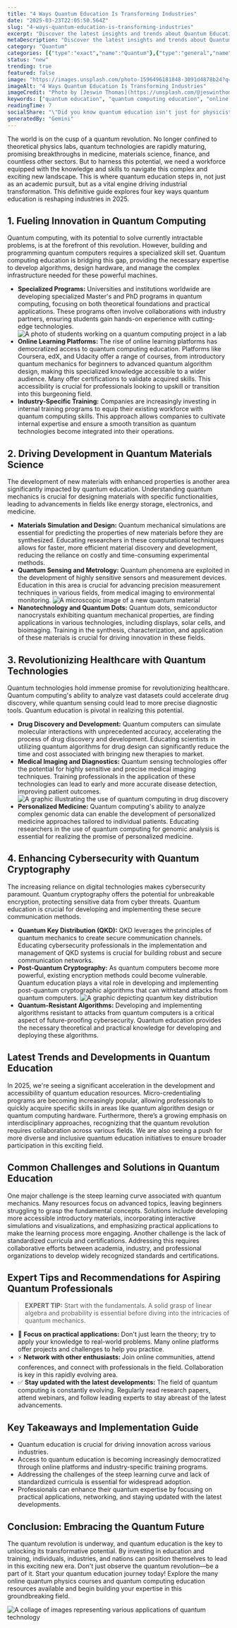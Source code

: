 ```yaml
---
title: "4 Ways Quantum Education Is Transforming Industries"
date: "2025-03-23T22:05:50.564Z"
slug: "4-ways-quantum-education-is-transforming-industries"
excerpt: "Discover the latest insights and trends about Quantum Education. This comprehensive guide covers everything you need to know about Quantum Education in 2025."
metaDescription: "Discover the latest insights and trends about Quantum Education. This comprehensive guide covers everything you need to know about Quantum Education in 202..."
category: "Quantum"
categories: [{"type":"exact","name":"Quantum"},{"type":"general","name":"Education"},{"type":"medium","name":"STEM Education"},{"type":"specific","name":"Curriculum Development"},{"type":"niche","name":"Pedagogical Approaches"}]
status: "new"
trending: true
featured: false
image: "https://images.unsplash.com/photo-1596496181848-3091d4878b24?q=85&w=1200&fit=max&fm=webp&auto=compress"
imageAlt: "4 Ways Quantum Education Is Transforming Industries"
imageCredit: "Photo by [Jeswin Thomas](https://unsplash.com/@jeswinthomas) on Unsplash"
keywords: ["quantum education", "quantum computing education", "online quantum physics courses", "quantum mechanics for beginners", "best quantum physics programs", "quantum technology education", "quantum education resources", "learn quantum computing online", "quantum education certification", "quantum physics online course free"]
readingTime: 7
socialShare: "\"Did you know quantum education isn't just for physicists anymore?  It's reshaping industries from healthcare to finance, creating unprecedented opportunities for professionals across disciplines.\""
generatedBy: "Gemini"
---
```




The world is on the cusp of a quantum revolution.  No longer confined to theoretical physics labs, quantum technologies are rapidly maturing, promising breakthroughs in medicine, materials science, finance, and countless other sectors.  But to harness this potential, we need a workforce equipped with the knowledge and skills to navigate this complex and exciting new landscape. This is where quantum education steps in, not just as an academic pursuit, but as a vital engine driving industrial transformation. This definitive guide explores four key ways quantum education is reshaping industries in 2025.

## 1.  Fueling Innovation in Quantum Computing

Quantum computing, with its potential to solve currently intractable problems, is at the forefront of this revolution.  However, building and programming quantum computers requires a specialized skill set.  Quantum computing education is bridging this gap, providing the necessary expertise to develop algorithms, design hardware, and manage the complex infrastructure needed for these powerful machines.

*  **Specialized Programs:** Universities and institutions worldwide are developing specialized Master's and PhD programs in quantum computing, focusing on both theoretical foundations and practical applications. These programs often involve collaborations with industry partners, ensuring students gain hands-on experience with cutting-edge technologies.  ![A photo of students working on a quantum computing project in a lab](https://images.unsplash.com/photo-1453733190371-0a9bedd82893?q=85&w=1200&fit=max&fm=webp&auto=compress)
*  **Online Learning Platforms:** The rise of online learning platforms has democratized access to quantum computing education. Platforms like Coursera, edX, and Udacity offer a range of courses, from introductory quantum mechanics for beginners to advanced quantum algorithm design, making this specialized knowledge accessible to a wider audience.  Many offer certifications to validate acquired skills.  This accessibility is crucial for professionals looking to upskill or transition into this burgeoning field.
*  **Industry-Specific Training:**  Companies are increasingly investing in internal training programs to equip their existing workforce with quantum computing skills.  This approach allows companies to cultivate internal expertise and ensure a smooth transition as quantum technologies become integrated into their operations.

## 2.  Driving Development in Quantum Materials Science

The development of new materials with enhanced properties is another area significantly impacted by quantum education.  Understanding quantum mechanics is crucial for designing materials with specific functionalities, leading to advancements in fields like energy storage, electronics, and medicine.

*  **Materials Simulation and Design:** Quantum mechanical simulations are essential for predicting the properties of new materials before they are synthesized.  Educating researchers in these computational techniques allows for faster, more efficient material discovery and development, reducing the reliance on costly and time-consuming experimental methods.
*  **Quantum Sensing and Metrology:** Quantum phenomena are exploited in the development of highly sensitive sensors and measurement devices.  Education in this area is crucial for advancing precision measurement techniques in various fields, from medical imaging to environmental monitoring.  ![A microscopic image of a new quantum material](https://images.unsplash.com/photo-1596496181848-3091d4878b24?q=85&w=1200&fit=max&fm=webp&auto=compress)
*  **Nanotechnology and Quantum Dots:** Quantum dots, semiconductor nanocrystals exhibiting quantum mechanical properties, are finding applications in various technologies, including displays, solar cells, and bioimaging.  Training in the synthesis, characterization, and application of these materials is crucial for driving innovation in these fields.

## 3.  Revolutionizing Healthcare with Quantum Technologies

Quantum technologies hold immense promise for revolutionizing healthcare.  Quantum computing's ability to analyze vast datasets could accelerate drug discovery, while quantum sensing could lead to more precise diagnostic tools.  Quantum education is pivotal in realizing this potential.

*  **Drug Discovery and Development:** Quantum computers can simulate molecular interactions with unprecedented accuracy, accelerating the process of drug discovery and development.  Educating scientists in utilizing quantum algorithms for drug design can significantly reduce the time and cost associated with bringing new therapies to market.
*  **Medical Imaging and Diagnostics:** Quantum sensing technologies offer the potential for highly sensitive and precise medical imaging techniques.  Training professionals in the application of these technologies can lead to early and more accurate disease detection, improving patient outcomes.  ![A graphic illustrating the use of quantum computing in drug discovery](https://images.unsplash.com/photo-1484807352052-23338990c6c6?q=85&w=1200&fit=max&fm=webp&auto=compress)
*  **Personalized Medicine:**  Quantum computing's ability to analyze complex genomic data can enable the development of personalized medicine approaches tailored to individual patients.  Educating researchers in the use of quantum computing for genomic analysis is essential for realizing the promise of personalized medicine.

## 4.  Enhancing Cybersecurity with Quantum Cryptography

The increasing reliance on digital technologies makes cybersecurity paramount. Quantum cryptography offers the potential for unbreakable encryption, protecting sensitive data from cyber threats.  Quantum education is crucial for developing and implementing these secure communication methods.

* **Quantum Key Distribution (QKD):** QKD leverages the principles of quantum mechanics to create secure communication channels.  Educating cybersecurity professionals in the implementation and management of QKD systems is crucial for building robust and secure communication networks.
* **Post-Quantum Cryptography:** As quantum computers become more powerful, existing encryption methods could become vulnerable.  Quantum education plays a vital role in developing and implementing post-quantum cryptographic algorithms that can withstand attacks from quantum computers. ![A graphic depicting quantum key distribution](https://images.unsplash.com/photo-1497633762265-9d179a990aa6?q=85&w=1200&fit=max&fm=webp&auto=compress)
* **Quantum-Resistant Algorithms:**  Developing and implementing algorithms resistant to attacks from quantum computers is a critical aspect of future-proofing cybersecurity.  Quantum education provides the necessary theoretical and practical knowledge for developing and deploying these algorithms.

## Latest Trends and Developments in Quantum Education

In 2025, we're seeing a significant acceleration in the development and accessibility of quantum education resources.  Micro-credentialing programs are becoming increasingly popular, allowing professionals to quickly acquire specific skills in areas like quantum algorithm design or quantum computing hardware.  Furthermore, there’s a growing emphasis on interdisciplinary approaches, recognizing that the quantum revolution requires collaboration across various fields.  We are also seeing a push for more diverse and inclusive quantum education initiatives to ensure broader participation in this exciting field.

## Common Challenges and Solutions in Quantum Education

One major challenge is the steep learning curve associated with quantum mechanics.  Many resources focus on advanced topics, leaving beginners struggling to grasp the fundamental concepts.  Solutions include developing more accessible introductory materials, incorporating interactive simulations and visualizations, and emphasizing practical applications to make the learning process more engaging. Another challenge is the lack of standardized curricula and certifications.  Addressing this requires collaborative efforts between academia, industry, and professional organizations to develop widely recognized standards and certifications.

## Expert Tips and Recommendations for Aspiring Quantum Professionals

> **EXPERT TIP:** Start with the fundamentals.  A solid grasp of linear algebra and probability is essential before diving into the intricacies of quantum mechanics.

* 🔑 **Focus on practical applications:**  Don't just learn the theory; try to apply your knowledge to real-world problems.  Many online platforms offer projects and challenges to help you practice.
* ⚡ **Network with other enthusiasts:**  Join online communities, attend conferences, and connect with professionals in the field.  Collaboration is key in this rapidly evolving area.
* ✅ **Stay updated with the latest developments:**  The field of quantum computing is constantly evolving.  Regularly read research papers, attend webinars, and follow leading experts to stay abreast of the latest advancements.

## Key Takeaways and Implementation Guide

* Quantum education is crucial for driving innovation across various industries.
* Access to quantum education is becoming increasingly democratized through online platforms and industry-specific training programs.
* Addressing the challenges of the steep learning curve and lack of standardized curricula is essential for widespread adoption.
* Professionals can enhance their quantum expertise by focusing on practical applications, networking, and staying updated with the latest developments.

## Conclusion: Embracing the Quantum Future

The quantum revolution is underway, and quantum education is the key to unlocking its transformative potential. By investing in education and training, individuals, industries, and nations can position themselves to lead in this exciting new era.  Don't just observe the quantum revolution—be a part of it.  Start your quantum education journey today!  Explore the many online quantum physics courses and quantum computing education resources available and begin building your expertise in this groundbreaking field.

![A collage of images representing various applications of quantum technology](https://images.unsplash.com/photo-1519452575417-564c1401ecc0?q=85&w=1200&fit=max&fm=webp&auto=compress)
